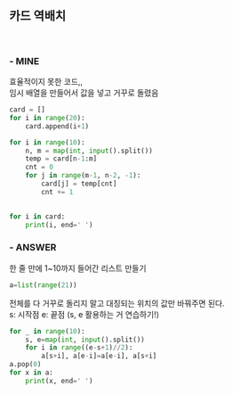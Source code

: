 
## 카드 역배치
<br>

### - MINE
효율적이지 못한 코드,,   
임시 배열을 만들어서 값을 넣고 거꾸로 돌렸음  

```python
card = []
for i in range(20):
    card.append(i+1)

for i in range(10):
    n, m = map(int, input().split())
    temp = card[n-1:m]
    cnt = 0
    for j in range(m-1, n-2, -1):
        card[j] = temp[cnt]
        cnt += 1

    
for i in card:
    print(i, end=' ')
```

### - ANSWER
한 줄 만에 1~10까지 들어간 리스트 만들기  
```python
a=list(range(21))
```

전체를 다 거꾸로 돌리지 말고 대칭되는 위치의 값만 바꿔주면 된다.   
s: 시작점 e: 끝점 (s, e 활용하는 거 연습하기!)
```python
for _ in range(10):
    s, e=map(int, input().split())
    for i in range((e-s+1)//2):
        a[s+i], a[e-i]=a[e-i], a[s+i]
a.pop(0)
for x in a:
    print(x, end=' ')
```